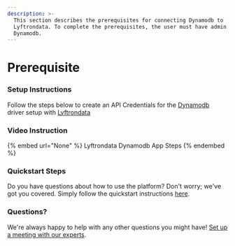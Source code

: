 ```yaml
---
description: >-
  This section describes the prerequisites for connecting Dynamodb to
  Lyftrondata. To complete the prerequisites, the user must have admin access to
  Dynamodb.
---
```


# Prerequisite

<mark style="color:blue;"></mark>

### Setup Instructions

Follow the steps below to create an API Credentials for the [Dynamodb](None) driver setup with [Lyftrondata](https://www.lyftrondata.com)

### Video Instruction

{% embed url="None" %}
Lyftrondata Dynamodb App Steps
{% endembed %}

### Quickstart Steps

Do you have questions about how to use the platform? Don't worry; we've got you covered. Simply follow the quickstart instructions [here](README.md).

### Questions? <a href="#questions" id="questions"></a>

We're always happy to help with any other questions you might have! [Set up a meeting with our experts](https://www.lyftrondata.com/book-a-meeting/).

